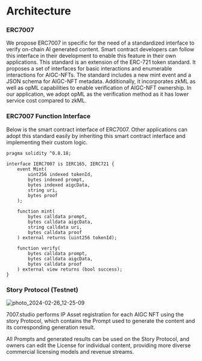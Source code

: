 # Architecture

### ERC7007

We propose ERC7007 in specific for the need of a standardized interface to verify on-chain AI generated content. Smart contract developers can follow this interface in their development to enable this feature in their own applications. This standard is an extension of the ERC-721 token standard. It proposes a set of interfaces for basic interactions and enumerable interactions for AIGC-NFTs. The standard includes a new mint event and a JSON schema for AIGC-NFT metadata. Additionally, it incorporates zkML as well as opML capabilities to enable verification of AIGC-NFT ownership. In our application, we adopt opML as the verification method as it has lower service cost compared to zkML.

### ERC7007 Function Interface

Below is the smart contract interface of ERC7007. Other applications can adopt this standard easily by inheriting this smart contract interface and implementing their custom logic.

```solidity
pragma solidity ^0.8.18;

interface IERC7007 is IERC165, IERC721 {
    event Mint(
        uint256 indexed tokenId,
        bytes indexed prompt,
        bytes indexed aigcData,
        string uri,
        bytes proof
    );

    function mint(
        bytes calldata prompt,
        bytes calldata aigcData,
        string calldata uri,
        bytes calldata proof
    ) external returns (uint256 tokenId);

    function verify(
        bytes calldata prompt,
        bytes calldata aigcData,
        bytes calldata proof
    ) external view returns (bool success);
}
```

### Story Protocol (Testnet)
![photo_2024-02-26_12-25-09](https://github.com/7007-Studio/gitbook/assets/153342102/3e96ad27-879f-4ce5-9391-af060e5c2a9c)

7007.studio performs IP Asset registration for each AIGC NFT using the story Protocol, which contains the Prompt used to generate the content and its corresponding generation result.

All Prompts and generated results can be used on the Story Protocol, and owners can edit the License for individual content, providing more diverse commercial licensing models and revenue streams.
